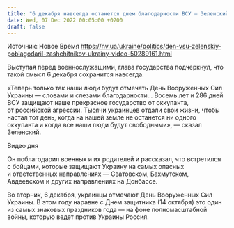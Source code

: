 ```yaml
---
title: "6 декабря навсегда останется днем благодарности ВСУ — Зеленский"
date: Wed, 07 Dec 2022 00:05:00 +0200
draft: false
---
```

Источник: Новое Время https://nv.ua/ukraine/politics/den-vsu-zelenskiy-poblagodaril-zashchitnikov-ukrainy-video-50289161.html


 Выступая перед военнослужащими, глава государства подчеркнул, что такой смысл 6 декабря сохранится навсегда.

«Теперь только так наши люди будут отмечать День Вооруженных Сил Украины — словами и слезами благодарности… Восемь лет и 286 дней ВСУ защищают наше прекрасное государство от оккупанта, от российской агрессии. Тысячи украинцев отдали свои жизни, чтобы настал тот день, когда на нашей земле не останется ни одного оккупанта и когда все наши люди будут свободными», — сказал Зеленский.

 Видео дня   

Он поблагодарил военных и их родителей и рассказал, что встретился с бойцами, которые защищают Украину на самых опасных и ответственных направлениях — Сватовском, Бахмутском, Авдеевском и других направлениях на Донбассе.

Во вторник, 6 декабря, украинцы отмечают День Вооруженных Сил Украины. В этом году наравне с Днем защитника (14 октября) это один из самых знаковых праздников года — на фоне полномасштабной войны, которую ведет против Украины Россия.
